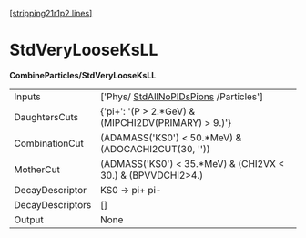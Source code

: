 [[stripping21r1p2 lines]](./stripping21r1p2-commonparticles)

# StdVeryLooseKsLL

**CombineParticles/StdVeryLooseKsLL**

|                  |                                                                                 |
|------------------|---------------------------------------------------------------------------------|
| Inputs           | ['Phys/ [StdAllNoPIDsPions](./stripping21r1p2-stdallnopidspions) /Particles'] |
| DaughtersCuts    | {'pi+': '(P \> 2.\*GeV) & (MIPCHI2DV(PRIMARY) \> 9.)'}                          |
| CombinationCut   | (ADAMASS('KS0') \< 50.\*MeV) & (ADOCACHI2CUT(30, ''))                           |
| MotherCut        | (ADMASS('KS0') \< 35.\*MeV) & (CHI2VX \< 30.) & (BPVVDCHI2\>4.)                 |
| DecayDescriptor  | KS0 -\> pi+ pi-                                                                 |
| DecayDescriptors | []                                                                            |
| Output           | None                                                                            |
